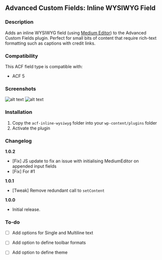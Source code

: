 ## Advanced Custom Fields: Inline WYSIWYG Field

### Description
Adds an inline WYSIWYG field (using [Medium Editor](https://github.com/yabwe/medium-editor)) to the Advanced Custom Fields plugin. Perfect for small bits of content that require rich-text formatting such as captions with credit links.

### Compatibility
This ACF field type is compatible with:
* ACF 5

### Screenshots
![alt text](http://i.imgur.com/6SIVTh5.jpg "Example #1")
![alt text](http://i.imgur.com/VX5iJVd.jpg "Example #2")

### Installation

1. Copy the `acf-inline-wysiwyg` folder into your `wp-content/plugins` folder
2. Activate the plugin

### Changelog

**1.0.2**
* [Fix] JS update to fix an issue with initialising MediumEditor on appended input fields
* [Fix] For #1

**1.0.1**
* [Tweak] Remove redundant call to `setContent`

**1.0.0**
* Initial release.

### To-do
- [ ] Add options for Single and Multiline text
- [ ] Add option to define toolbar formats
- [ ] Add option to define theme

